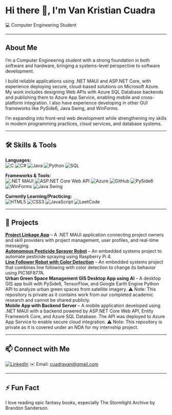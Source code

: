 # Hi there 👋, I'm Van Kristian Cuadra

💻 Computer Engineering Student

---

## About Me
I’m a Computer Engineering student with a strong foundation in both software and hardware, bringing a systems-level perspective to software development.

I build reliable applications using .NET MAUI and ASP.NET Core, with experience deploying secure, cloud-based solutions on Microsoft Azure. My work includes designing Web APIs with Azure SQL Database backends and publishing them to Azure App Service, enabling mobile and cross-platform integration. I also have experience developing in other GUI frameworks like PySide6, Java Swing, and WinForms.

I’m expanding into front-end web development while strengthening my skills in modern programming practices, cloud services, and database systems.

---

## 🛠 Skills & Tools
**Languages:**  
![C](https://img.shields.io/badge/c-%2300599C.svg?style=for-the-badge&logo=c&logoColor=white)
![C#](https://img.shields.io/badge/c%23-%23239120.svg?style=for-the-badge&logo=csharp&logoColor=white)
![Java](https://img.shields.io/badge/java-%23ED8B00.svg?style=for-the-badge&logo=openjdk&logoColor=white)
![Python](https://img.shields.io/badge/python-3670A0?style=for-the-badge&logo=python&logoColor=ffdd54)
![SQL](https://img.shields.io/badge/SQL-4479A1?style=for-the-badge&logo=mysql&logoColor=white)

**Frameworks & Tools:**  
![.NET MAUI](https://img.shields.io/badge/.NET%20MAUI-5C2D91?style=for-the-badge&logo=.net&logoColor=white)
![ASP.NET Core Web API](https://img.shields.io/badge/ASP.NET%20Core%20Web%20API-512BD4?style=for-the-badge&logo=.net&logoColor=white)
![Azure](https://img.shields.io/badge/azure-%230072C6.svg?style=for-the-badge&logo=microsoftazure&logoColor=white)
![GitHub](https://img.shields.io/badge/github-%23121011.svg?style=for-the-badge&logo=github&logoColor=white)
![PySide6](https://img.shields.io/badge/PySide6-3776AB?style=for-the-badge&logo=python&logoColor=white)
![WinForms](https://img.shields.io/badge/WinForms-0078D7?style=for-the-badge&logo=.net&logoColor=white)
![Java Swing](https://img.shields.io/badge/Java%20Swing-007396?style=for-the-badge&logo=java&logoColor=white)

**Currently Learning/Practicing:**   
![HTML5](https://img.shields.io/badge/html5-%23E34F26.svg?style=for-the-badge&logo=html5&logoColor=white) ![CSS3](https://img.shields.io/badge/css3-%231572B6.svg?style=for-the-badge&logo=css3&logoColor=white) ![JavaScript](https://img.shields.io/badge/javascript-%23323330.svg?style=for-the-badge&logo=javascript&logoColor=%23F7DF1E) ![LeetCode](https://img.shields.io/badge/LeetCode-000000?style=for-the-badge&logo=LeetCode&logoColor=#d16c06)

---

## 🚀 Projects
**[Project Linkage App](https://github.com/cuadravan/project-linkage-maui-desktop)** – A .NET MAUI application connecting project owners and skill providers with project management, user profiles, and real-time messaging.  
**[Autonomous Pesticide Sprayer Robot](https://github.com/cuadravan/raspi-pesticide-sprayer-robot)** – An embedded systems project to automate pesticide spraying using Raspberry Pi 4.  
**[Line Follower Robot with Color Detection](https://github.com/cuadravan/pic16f877a-line-follower-color-detection)** – An embedded systems project that combines line following with color detection to change its behavior using PIC16F877A.  
**Urban Green Space Management GIS Desktop App using AI** – A desktop GIS app built with PySide6, TensorFlow, and Google Earth Engine Python API to analyze urban green spaces from satellite imagery. ⚠️ Note: This repository is private as it contains work from our completed academic research and cannot be shared publicly.  
**Mobile App with Backend Server** – A mobile application developed using .NET MAUI with a backend powered by ASP.NET Core Web API, Entity Framework Core, and Azure SQL Database. The API was deployed to Azure App Service to enable secure cloud integration. ⚠️ Note: This repository is private as it is covered under an NDA for my internship project.

---

## 📫 Connect with Me
[![LinkedIn](https://img.shields.io/badge/LinkedIn-0077B5?style=flat-square&logo=linkedin)](https://www.linkedin.com/in/vankristiancuadra/) 
✉️ Email: cuadravan@gmail.com  

---

## ⚡ Fun Fact
I love reading epic fantasy books, especially The Stormlight Archive by Brandon Sanderson.
